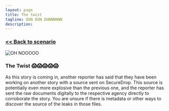 ```yaml
---
layout: page
title: The twist
tagline: DUN DUN DUNNNNNN
description:
---
```


### [\<\< Back to scenario](../07-outing-your-source-1.html)

![OH NOOOOO](https://media2.giphy.com/media/FYPNRgBunPH44/giphy.gif)

### The Twist 😱😱😱😱😱

As this story is coming in, another reporter has said that they have been working on another story with a source sent on SecureDrop. This source is potentially even more explosive than the previous one, and the reporter has sent the raw documents digitally to the respective agency directly to corroborate the story. You are unsure if there is metadata or other ways to discover the source of the leaks in those files.
